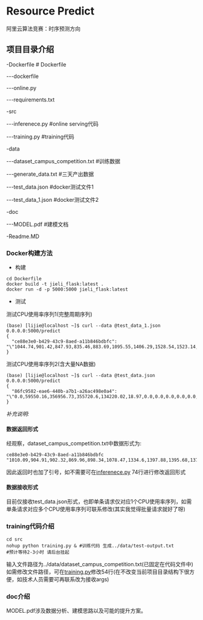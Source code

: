 # Resource Predict

阿里云算法竞赛：时序预测方向

## 项目目录介绍

-Dockerfile # Dockerfile

---dockerfile

---online.py

---requirements.txt


-src

---inferenece.py #online serving代码

---training.py   #training代码


-data

---dataset_campus_competition.txt  #训练数据

---generate_data.txt  #三天产出数据

---test_data.json #docker测试文件1

---test_data_1.json #docker测试文件2


-doc

---MODEL.pdf              #建模文档

-Readme.MD


### Docker构建方法

- 构建

``` shell
cd Dockerfile
docker build -t jieli_flask:latest .
docker run -d -p 5000:5000 jieli_flask:latest
```

- 测试

测试CPU使用率序列1(完整周期序列)
``` shell
(base) [lijie@localhost ~]$ curl --data @test_data_1.json 0.0.0.0:5000/predict
{
  "ce88e3e0-b429-43c9-8aed-a11b846bdbfc": "\"1044.74,901.42,847.93,835.46,883.69,1095.55,1406.29,1528.54,1523.14,1482.14,1479.58,1441.85,1456.65,1475.61,1455.95,1462.97,1474.3,1497.85,1521.95,1651.8,1796.04,1860.5,1654.35,1306.41,1038.63,895.3,841.81,829.34,877.57,1089.44,1400.17,1522.42,1517.03,1476.02,1473.46,1435.74,1450.54,1469.5,1449.83,1456.85,1468.18,1491.74,1515.83,1645.68,1789.92,1854.38,1648.23,1300.3,1032.51,889.18,835.69,823.23,871.45,1083.32,1394.05,1516.31,1510.91,1469.9,1467.34,1429.62,1444.42,1463.38,1443.71,1450.73,1462.06,1485.62,1509.72,1639.57,1783.81,1848.26,1642.12,1294.18\""
}

```

测试CPU使用率序列2(含大量NA数据)
``` shell
(base) [lijie@localhost ~]$ curl --data @test_data.json 0.0.0.0:5000/predict
{
  "86fc9582-eae6-440b-a7b1-a26ac498e0a4": "\"0.0,59550.16,356956.73,355720.6,134220.02,18.97,0.0,0.0,0.0,0.0,0.0,0.0,0.0,0.0,0.0,0.0,0.0,0.0,0.0,0.0,0.0,0.0,0.0,0.0,0.0,57893.32,347025.25,345823.52,130485.67,18.45,0.0,0.0,0.0,0.0,0.0,0.0,0.0,0.0,0.0,0.0,0.0,0.0,0.0,0.0,0.0,0.0,0.0,0.0,0.0,56282.58,337370.1,336201.8,126855.22,17.93,0.0,0.0,0.0,0.0,0.0,0.0,0.0,0.0,0.0,0.0,0.0,0.0,0.0,0.0,0.0,0.0,0.0,0.0\""
}

```

*补充说明:*

#### 数据返回形式

经观察，dataset_campus_competition.txt中数据形式为:

``` shell
ce88e3e0-b429-43c9-8aed-a11b846bdbfc "1010.09,904.91,902.32,869.96,898.34,1078.47,1334.6,1397.88,1395.68,1379.41,1381.01,1372.69,1405.82,1429.34,1377.93,1385.33,1398.96,1435.0,1468.24,1618.8,1769.39,1884.36,1639.31,1300.64,1023.75,886.61,838.89,815.88,868.4,1060.06,1351.69,1425.9,1389.12,1367.36,1364.94,1352.07,1389.42,1416.65,1403.6,1396.63,1394.48,1406.13,1405.66,1529.03,1678.01,1751.33,1600.63,1264.53,1007.82,853.52,811.64,797.56,849.78,1044.51,1326.18,1391.54,1374.36,1328.61,1369.59,1343.0,1399.81,1388.24,1367.56,1394.13,1366.01,1377.9,1430.59,1512.46,1636.08,1746.12,1583.09,1255.23,997.57,875.7,814.49,805.48,862.53,1059.14,1320.03,1375.33,1351.63,1346.65,1350.74,1333.99,1380.62,1377.35,1437.62,1407.09,1413.11,1440.09,1483.2,1586.85,1757.48,1821.02,1624.7,1308.66,1036.04,898.5,848.04,851.57,902.62,1107.53,1367.78,1475.15,1492.47,1427.12,1439.89,1429.17,1446.72,1465.35,1440.66,1447.76,1468.26,1488.43,1520.19,1648.43,1768.5,1832.35,1656.73,1340.13,1078.11,917.44,884.64,858.08,917.24,1141.5,1480.16,1653.34,1666.02,1612.96,1611.35,1539.11,1540.66,1576.69,1533.89,1532.44,1559.81,1576.53,1594.33,1725.15,1899.44,1954.26,1719.73,1354.12,1081.9,940.92,870.94,862.79,902.3,1118.0,1448.0,1573.4,1557.15,1521.76,1506.55,1470.42,1477.61,1493.98,1474.99,1493.16,1498.82,1528.42,1547.68,1687.85,1819.27,1880.42,1671.18,1312.53"
```

因此返回时也加了引号，如不需要可在[inferenece.py](code/inferenece.py) 74行进行修改返回形式

#### 数据接收形式

目前仅接收test_data.json形式，也即单条请求仅对应1个CPU使用率序列，如需单条请求对应多个CPU使用率序列可联系修改(其实我觉得批量请求就好了呀)

### training代码介绍

```shell
cd src
nohup python training.py & #训练代码 生成../data/test-output.txt
#预计等待2-3小时 请后台挂起
```

输入文件路径为../data/dataset_campus_competition.txt(已固定在代码文件中) 如需修改文件路径，可在[training.py](code/training.py)修改54行(在不改变当前项目目录结构下很方便，如技术人员需要可再联系改为接收args)

### doc介绍

MODEL.pdf涉及数据分析、建模思路以及可能的提升方案。
